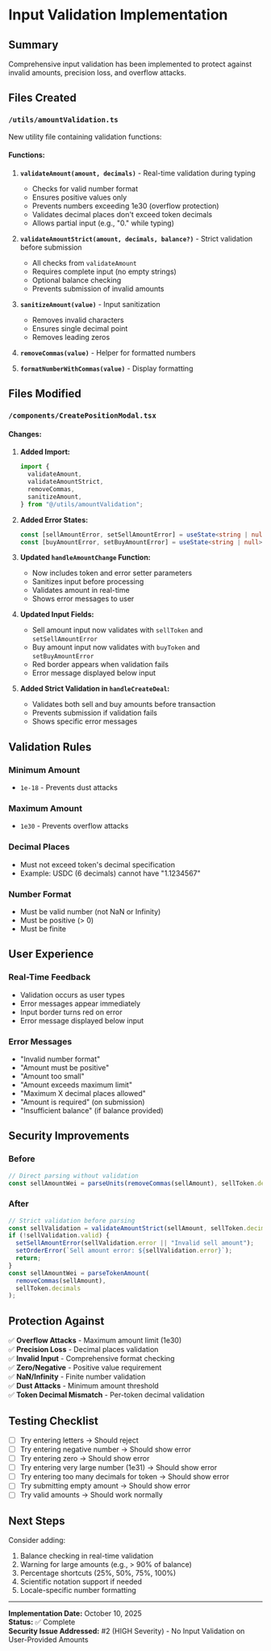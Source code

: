 # Input Validation Implementation

## Summary

Comprehensive input validation has been implemented to protect against invalid amounts, precision loss, and overflow attacks.

## Files Created

### `/utils/amountValidation.ts`

New utility file containing validation functions:

#### Functions:

1. **`validateAmount(amount, decimals)`** - Real-time validation during typing

   - Checks for valid number format
   - Ensures positive values only
   - Prevents numbers exceeding 1e30 (overflow protection)
   - Validates decimal places don't exceed token decimals
   - Allows partial input (e.g., "0." while typing)

2. **`validateAmountStrict(amount, decimals, balance?)`** - Strict validation before submission

   - All checks from `validateAmount`
   - Requires complete input (no empty strings)
   - Optional balance checking
   - Prevents submission of invalid amounts

3. **`sanitizeAmount(value)`** - Input sanitization

   - Removes invalid characters
   - Ensures single decimal point
   - Removes leading zeros

4. **`removeCommas(value)`** - Helper for formatted numbers
5. **`formatNumberWithCommas(value)`** - Display formatting

## Files Modified

### `/components/CreatePositionModal.tsx`

#### Changes:

1. **Added Import:**

   ```typescript
   import {
     validateAmount,
     validateAmountStrict,
     removeCommas,
     sanitizeAmount,
   } from "@/utils/amountValidation";
   ```

2. **Added Error States:**

   ```typescript
   const [sellAmountError, setSellAmountError] = useState<string | null>(null);
   const [buyAmountError, setBuyAmountError] = useState<string | null>(null);
   ```

3. **Updated `handleAmountChange` Function:**

   - Now includes token and error setter parameters
   - Sanitizes input before processing
   - Validates amount in real-time
   - Shows error messages to user

4. **Updated Input Fields:**

   - Sell amount input now validates with `sellToken` and `setSellAmountError`
   - Buy amount input now validates with `buyToken` and `setBuyAmountError`
   - Red border appears when validation fails
   - Error message displayed below input

5. **Added Strict Validation in `handleCreateDeal`:**
   - Validates both sell and buy amounts before transaction
   - Prevents submission if validation fails
   - Shows specific error messages

## Validation Rules

### Minimum Amount

- `1e-18` - Prevents dust attacks

### Maximum Amount

- `1e30` - Prevents overflow attacks

### Decimal Places

- Must not exceed token's decimal specification
- Example: USDC (6 decimals) cannot have "1.1234567"

### Number Format

- Must be valid number (not NaN or Infinity)
- Must be positive (> 0)
- Must be finite

## User Experience

### Real-Time Feedback

- Validation occurs as user types
- Error messages appear immediately
- Input border turns red on error
- Error message displayed below input

### Error Messages

- "Invalid number format"
- "Amount must be positive"
- "Amount too small"
- "Amount exceeds maximum limit"
- "Maximum X decimal places allowed"
- "Amount is required" (on submission)
- "Insufficient balance" (if balance provided)

## Security Improvements

### Before

```typescript
// Direct parsing without validation
const sellAmountWei = parseUnits(removeCommas(sellAmount), sellToken.decimals);
```

### After

```typescript
// Strict validation before parsing
const sellValidation = validateAmountStrict(sellAmount, sellToken.decimals);
if (!sellValidation.valid) {
  setSellAmountError(sellValidation.error || "Invalid sell amount");
  setOrderError(`Sell amount error: ${sellValidation.error}`);
  return;
}
const sellAmountWei = parseTokenAmount(
  removeCommas(sellAmount),
  sellToken.decimals
);
```

## Protection Against

✅ **Overflow Attacks** - Maximum amount limit (1e30)  
✅ **Precision Loss** - Decimal places validation  
✅ **Invalid Input** - Comprehensive format checking  
✅ **Zero/Negative** - Positive value requirement  
✅ **NaN/Infinity** - Finite number validation  
✅ **Dust Attacks** - Minimum amount threshold  
✅ **Token Decimal Mismatch** - Per-token decimal validation

## Testing Checklist

- [ ] Try entering letters → Should reject
- [ ] Try entering negative number → Should show error
- [ ] Try entering zero → Should show error
- [ ] Try entering very large number (1e31) → Should show error
- [ ] Try entering too many decimals for token → Should show error
- [ ] Try submitting empty amount → Should show error
- [ ] Try valid amounts → Should work normally

## Next Steps

Consider adding:

1. Balance checking in real-time validation
2. Warning for large amounts (e.g., > 90% of balance)
3. Percentage shortcuts (25%, 50%, 75%, 100%)
4. Scientific notation support if needed
5. Locale-specific number formatting

---

**Implementation Date:** October 10, 2025  
**Status:** ✅ Complete  
**Security Issue Addressed:** #2 (HIGH Severity) - No Input Validation on User-Provided Amounts

